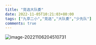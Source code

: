```yaml
---
title: "竞选大队委"
date: 2022-11-05T10:21:03+80:00
tags: ["九亭二小","竞选","大队委","少先队"]
comments: true
---
```



![image-20221106204510731](https://static.fifsky.com/upload/20221106/image-20221106204510731.png)
